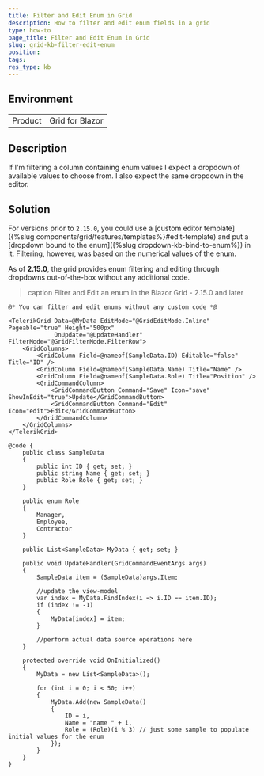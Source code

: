 ```yaml
---
title: Filter and Edit Enum in Grid
description: How to filter and edit enum fields in a grid
type: how-to
page_title: Filter and Edit Enum in Grid
slug: grid-kb-filter-edit-enum
position: 
tags: 
res_type: kb
---
```


## Environment
<table>
	<tbody>
		<tr>
			<td>Product</td>
			<td>Grid for Blazor</td>
		</tr>
	</tbody>
</table>


## Description

If I'm filtering a column containing enum values I expect a dropdown of available values to choose from. I also expect the same dropdown in the editor.


## Solution

For versions prior to `2.15.0`, you could use a [custom editor template]({%slug components/grid/features/templates%}#edit-template) and put a [dropdown bound to the enum]({%slug dropdown-kb-bind-to-enum%}) in it. Filtering, however, was based on the numerical values of the enum.

As of **2.15.0**, the grid provides enum filtering and editing through dropdowns out-of-the-box without any additional code.


>caption Filter and Edit an enum in the Blazor Grid - 2.15.0 and later

````CSHTML
@* You can filter and edit enums without any custom code *@

<TelerikGrid Data=@MyData EditMode="@GridEditMode.Inline" Pageable="true" Height="500px"
             OnUpdate="@UpdateHandler" FilterMode="@GridFilterMode.FilterRow">
    <GridColumns>
        <GridColumn Field=@nameof(SampleData.ID) Editable="false" Title="ID" />
        <GridColumn Field=@nameof(SampleData.Name) Title="Name" />
        <GridColumn Field=@nameof(SampleData.Role) Title="Position" />
        <GridCommandColumn>
            <GridCommandButton Command="Save" Icon="save" ShowInEdit="true">Update</GridCommandButton>
            <GridCommandButton Command="Edit" Icon="edit">Edit</GridCommandButton>
        </GridCommandColumn>
    </GridColumns>
</TelerikGrid>

@code {
    public class SampleData
    {
        public int ID { get; set; }
        public string Name { get; set; }
        public Role Role { get; set; }
    }

    public enum Role
    {
        Manager,
        Employee,
        Contractor
    }

    public List<SampleData> MyData { get; set; }

    public void UpdateHandler(GridCommandEventArgs args)
    {
        SampleData item = (SampleData)args.Item;

        //update the view-model
        var index = MyData.FindIndex(i => i.ID == item.ID);
        if (index != -1)
        {
            MyData[index] = item;
        }

        //perform actual data source operations here
    }

    protected override void OnInitialized()
    {
        MyData = new List<SampleData>();

        for (int i = 0; i < 50; i++)
        {
            MyData.Add(new SampleData()
            {
                ID = i,
                Name = "name " + i,
                Role = (Role)(i % 3) // just some sample to populate initial values for the enum
            });
        }
    }
}
````
